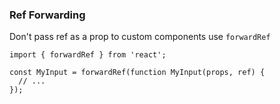 ### Ref Forwarding
Don't pass ref as a prop to custom components use `forwardRef`

    import { forwardRef } from 'react';

    const MyInput = forwardRef(function MyInput(props, ref) {
      // ...
    });

